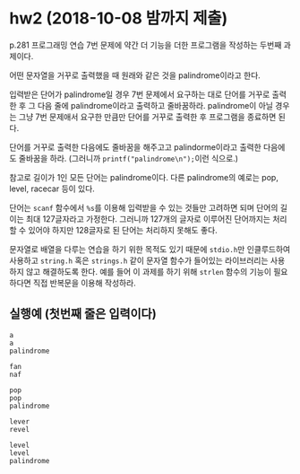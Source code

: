 # hw2 (2018-10-08 밤까지 제출)
p.281 프로그래밍 연습 7번 문제에 약간 더 기능을 더한 프로그램을 작성하는 두번째 과제이다.

어떤 문자열을 거꾸로 출력했을 때 원래와 같은 것을 palindrome이라고 한다.

입력받은 단어가 palindrome일 경우 7번 문제에서 요구하는 대로 단어를 거꾸로 출력한 후 그 다음 줄에 palindrome이라고 출력하고 줄바꿈하라.
palindrome이 아닐 경우는 그냥 7번 문제애서 요구한 만큼만 단어를 거꾸로 출력한 후 프로그램을 종료하면 된다.

단어를 거꾸로 출력한 다음에도 줄바꿈을 해주고고 palindorme이라고 출력한 다음에도 줄바꿈을 하라. (그러니까 `printf("palindrome\n");`이런 식으로.)

참고로 길이가 1인 모든 단어는 palindrome이다. 다른 palindrome의 예로는 pop, level, racecar 등이 있다.

단어는 `scanf` 함수에서 `%s`를 이용해 입력받을 수 있는 것들만 고려하면 되며 단어의 길이는 최대 127글자라고 가정한다.
그러니까 127개의 글자로 이루어진 단어까지는 처리할 수 있어야 하지만 128글자로 된 단어는 처리하지 못해도 좋다.

문자열로 배열을 다루는 연습을 하기 위한 목적도 있기 때문에
`stdio.h`만 인클루드하여 사용하고 `string.h` 혹은 `strings.h` 같이 문자열 함수가 들어있는 라이브러리는 사용하지 않고 해결하도록 한다.
예를 들어 이 과제를 하기 위해 `strlen` 함수의 기능이 필요하다면 직접 반복문을 이용해 작성하라.


## 실행예 (첫번째 줄은 입력이다)
```
a
a
palindrome
```

```
fan
naf
```

```
pop
pop
palindrome
```

```
lever
revel
```

```
level
level
palindrome
```
